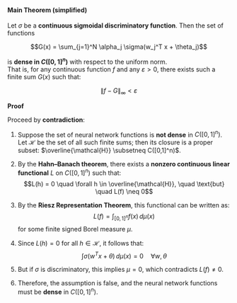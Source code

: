 #### Main Theorem (simplified)

Let $\sigma$ be a **continuous sigmoidal discriminatory function**. Then the set of functions

$$G(x) = \sum_{j=1}^N \alpha_j \sigma(w_j^T x + \theta_j)$$

is **dense in $C([0,1]^n)$** with respect to the uniform norm.  
That is, for any continuous function $f$ and any $\varepsilon > 0$, there exists such a finite sum $G(x)$ such that:

$$\|f - G\|_\infty < \varepsilon$$

**Proof**

Proceed by **contradiction**:

1. Suppose the set of neural network functions is **not dense** in $C([0,1]^n)$. Let $\mathcal{H}$ be the set of all such finite sums; then its closure is a proper subset: $\overline{\mathcal{H}} \subsetneq C([0,1]^n)$.

2. By the **Hahn–Banach theorem**, there exists a **nonzero continuous linear functional** $L$ on $C([0,1]^n)$ such that:
   $$L(h) = 0 \quad \forall h \in \overline{\mathcal{H}}, \quad \text{but} \quad L(f) \neq 0$$

3. By the **Riesz Representation Theorem**, this functional can be written as:
   $$L(f) = \int_{[0,1]^n} f(x) \, d\mu(x)$$
   for some finite signed Borel measure $\mu$.

4. Since $L(h) = 0$ for all $h \in \mathcal{H}$, it follows that:
   $$\int \sigma(w^T x + \theta) \, d\mu(x) = 0 \quad \forall w, \theta$$

5. But if $\sigma$ is discriminatory, this implies $\mu = 0$, which contradicts $L(f) \neq 0$.

6. Therefore, the assumption is false, and the neural network functions must be **dense** in $C([0,1]^n)$.